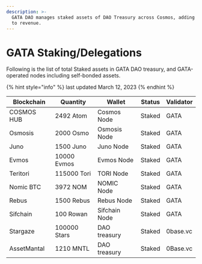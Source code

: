 ```yaml
---
description: >-
  GATA DAO manages staked assets of DAO Treasury across Cosmos, adding rewards
  to revenue.
---
```


# GATA Staking/Delegations

Following is the list of total Staked assets in GATA DAO treasury, and GATA-operated nodes including self-bonded assets.&#x20;

{% hint style="info" %}
last updated March 12, 2023
{% endhint %}

| Blockchain  | Quantity     | Wallet        | Status | Validator |
| ----------- | ------------ | ------------- | ------ | --------- |
| COSMOS HUB  | 2492 Atom    | Cosmos Node   | Staked | GATA      |
| Osmosis     | 2000 Osmo    | Osmosis Node  | Staked | GATA      |
| Juno        | 1500 Juno    | Juno Node     | Staked | GATA      |
| Evmos       | 10000 Evmos  | Evmos Node    | Staked | GATA      |
| Teritori    | 115000 Tori  | TORI Node     | Staked | GATA      |
| Nomic BTC   | 3972 NOM     | NOMIC Node    | Staked | GATA      |
| Rebus       | 1500 Rebus   | Rebus Node    | Staked | GATA      |
| Sifchain    | 100 Rowan    | Sifchain Node | Staked | GATA      |
| Stargaze    | 100000 Stars | DAO treasury  | Staked | 0base.vc  |
| AssetMantal | 1210 MNTL    | DAO treasury  | Staked | 0Base.vc  |

